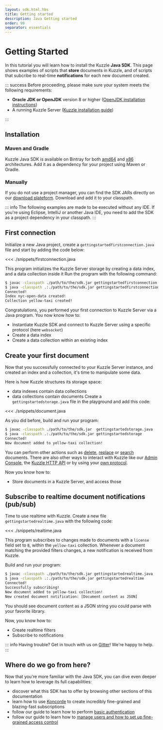 ```yaml
---
layout: sdk.html.hbs
title: Getting started
description: Java Getting started
order: 99
separator: essentials
---
```


# Getting Started

In this tutorial you will learn how to install the Kuzzle **Java SDK**.
This page shows examples of scripts that **store** documents in Kuzzle, and of scripts that subcribe to real-time **notifications** for each new document created.

::: success
Before proceeding, please make sure your system meets the following requirements:

- **Oracle JDK or OpenJDK** version 8 or higher ([OpenJDK installation instructions](https://openjdk.java.net/install/))
- A running Kuzzle Server ([Kuzzle installation guide](/core/1/guide/guides/essentials/installing-kuzzle/))

:::

## Installation

### Maven and Gradle

Kuzzle Java SDK is available on Bintray for both
[amd64](https://bintray.com/kuzzle/maven/kuzzle-sdk-java-amd64) and
[x86](https://bintray.com/kuzzle/maven/kuzzle-sdk-java-x86) architectures.
Add it as a dependency for your project using Maven or Gradle.

### Manually

If you do not use a project manager, you can find the SDK JARs directly
on our [download
plateform](https://dl.kuzzle.io/sdk/java/master/index.html). Download
and add it to your classpath.

::: info
The following examples are made to be executed without any IDE.
If you're using Eclipse, IntelliJ or another Java IDE, you need to add the SDK as a project dependency in your classpath.
:::

## First connection

Initialize a new Java project, create a `gettingstartedfirstconnection.java` file and start by adding the code below:

<<< ./snippets/firstconnection.java

This program initializes the Kuzzle Server storage by creating a data index, and a data collection inside it
Run the program with the following command:

```bash
$ javac -classpath ./path/to/the/sdk.jar gettingstartedfirstconnection.java
$ java -classpath .:./path/to/the/sdk.jar gettingstartedfirstconnection
Connected!
Index nyc-open-data created!
Collection yellow-taxi created!
```

Congratulations, you performed your first connection to Kuzzle Server via a Java program.
You now know how to:

- Instantiate Kuzzle SDK and connect to Kuzzle Server using a specific protocol (here `websocket`)
- Create a data index
- Create a data collection within an existing index

## Create your first document

Now that you successfully connected to your Kuzzle Server instance, and created an index and a collection, it's time to manipulate some data.

Here is how Kuzzle structures its storage space:

- data indexes contain data collections
- data collections contain documents
  Create a `gettingstartedstorage.java` file in the playground and add this code:

<<< ./snippets/document.java

As you did before, build and run your program:

```bash
$ javac -classpath ./path/to/the/sdk.jar  gettingstartedstorage.java
$ java -classpath .:./path/to/the/sdk.jar gettingstartedstorage
Connected!
New document added to yellow-taxi collection!
```

You can perform other actions such as [delete](/sdk/go/1/document/delete),
[replace](/sdk/go/1/document/replace) or [search](/sdk/go/1/document/search) documents. There are also other ways to interact with Kuzzle like our [Admin Console](/core/1/guide/guides/essentials/installing-console/), the [Kuzzle HTTP API](/api/1/essentials/connecting-to-kuzzle/) or by using your [own protocol](/protocols/1/essentials/getting-started/).

Now you know how to:

- Store documents in a Kuzzle Server, and access those

## Subscribe to realtime document notifications (pub/sub)

Time to use realtime with Kuzzle. Create a new file `gettingstartedrealtime.java` with the following code:

<<< ./snippets/realtime.java

This program subscribes to changes made to documents with a `license` field set to `B`, within the `yellow-taxi` collection. Whenever a document matching the provided filters changes, a new notification is received from Kuzzle.

Build and run your program:

```bash
$ javac -classpath ./path/to/the/sdk.jar gettingstartedrealtime.java
$ java -classpath .:./path/to/the/sdk.jar gettingstartedrealtime
Connected!
Successfully subscribing!
New document added to yellow-taxi collection!
New created document notification: [Document content as JSON]
```

You should see document content as a JSON string you could parse with
your favorite library.

Now, you know how to:

- Create realtime filters
- Subscribe to notifications

::: info
Having trouble? Get in touch with us on [Gitter](https://gitter.im/kuzzleio/kuzzle)! We're happy to help.
:::

## Where do we go from here?

Now that you're more familiar with the Java SDK, you can dive even deeper to learn how to leverage its full capabilities:

- discover what this SDK has to offer by browsing other sections of this documentation
- learn how to use [Koncorde](/koncorde/1) to create incredibly fine-grained and blazing-fast subscriptions
- follow our guide to learn how to perform [basic authentication](/core/1/guide/guides/essentials/user-authentication/#local-strategy)
- follow our guide to learn how to [manage users and how to set up fine-grained access control](/core/1/guide/guides/essentials/security/)
